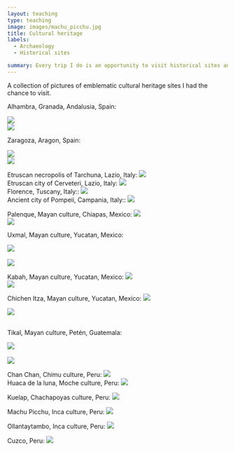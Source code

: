 ```yaml
---
layout: teaching
type: teaching
image: images/machu_picchu.jpg
title: Cultural heritage
labels:
  - Archaeology
  - Historical sites

summary: Every trip I do is an opportunity to visit historical sites and to get familiar with the local cultural heritage.
---
```


A collection of pictures of emblematic cultural heritage sites I had the chance to visit.<br />

Alhambra, Granada, Andalusia, Spain:<br />

<img class="ui image" src="/images/alhambra.jpg">
<br />
<img class="ui image" src="/images/alhambra3.jpg">
<br />

Zaragoza, Aragon, Spain:<br />

<img class="ui image" src="/images/zaragossa.jpg">
<br />
<img class="ui image" src="/images/zaragossa2.jpg">
<br />

Etruscan necropolis of Tarchuna, Lazio, Italy:
<img class="ui image" src="/images/italy.jpg">
<br />
Etruscan city of Cerveteri, Lazio, Italy:
<img class="ui image" src="/images/italy4.jpg">
<br />
Florence, Tuscany, Italy::
<img class="ui image" src="/images/italy2.jpg">
<br />
Ancient city of Pompeii, Campania, Italy::
<img class="ui image" src="/images/italy3.jpg">
<br />

Palenque, Mayan culture, Chiapas, Mexico:
<img class="ui image" src="/images/palenque.jpg">
<br />
<img class="ui image" src="/images/palenque2.jpg">
<br />

Uxmal, Mayan culture, Yucatan, Mexico:
<div class="one wide column">
  <img class="ui centered medium image" src="/images/uxmal.jpg">
</div>
<br />
<img class="ui image" src="/images/uxmal2.jpg">
<br />

Kabah, Mayan culture, Yucatan, Mexico:
<img class="ui image" src="/images/kabah.jpg">
<br />
<img class="ui image" src="/images/kabah2.jpg">
<br />

Chichen Itza, Mayan culture, Yucatan, Mexico:
<img class="ui image" src="/images/chichen.jpg">
<br />
<div class="one wide column">
  <img class="ui centered medium image" src="/images/chichen2.jpg">
</div>
<br />

Tikal, Mayan culture, Petén, Guatemala:
<div class="one wide column">
  <img class="ui centered medium image" src="/images/tikal.jpg">
</div>
<br />
<img class="ui image" src="/images/tikal2.jpg">
<br />

Chan Chan, Chimu culture, Peru:
<img class="ui image" src="/images/chimu.jpg">
<br />
Huaca de la luna, Moche culture, Peru:
<img class="ui image" src="/images/chimu2.jpg">
<br />

Kuelap, Chachapoyas culture, Peru:
<img class="ui image" src="/images/kuelap.jpg">
<br />

Machu Picchu, Inca culture, Peru:
<img class="ui image" src="/images/machu_picchu2.jpg">
<br />

Ollantaytambo, Inca culture, Peru:
<img class="ui image" src="/images/ollantaytambo.jpg">
<br />

Cuzco, Peru:
<img class="ui image" src="/images/cuzco2.jpg">
<br />

